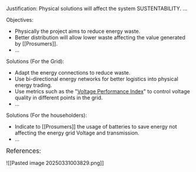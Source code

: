 Justification:
	Physical solutions will affect the system SUSTENTABILITY.
	...

Objectives:
- Physically the project aims to reduce energy waste.
- Better distribution will allow lower waste affecting the value generated by [[Prosumers]].
- ...

Solutions (For the Grid):
- Adapt the energy connections to reduce waste.
- Use bi-directional energy networks for better logistics into physical energy trading.
- Use metrics such as the "[Voltage Performance Index](https://tecscience.tec.mx/en/science-communication/prosumers-renewable-energy/)" to control voltage quality in different points in the grid.
- ...

Solutions (For the householders):
- Indicate to [[Prosumers]] the usage of batteries to save energy not affecting the energy grid Voltage and transmission.
- ...

<big>References:</big>

![[Pasted image 20250331003829.png]]